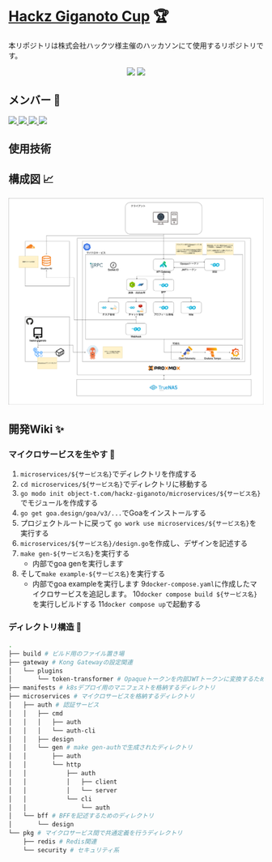 # [Hackz Giganoto Cup](https://hackz-community.doorkeeper.jp/events/184015) 🏆
本リポジトリは株式会社ハックツ様主催のハッカソンにて使用するリポジトリです。

<p align="center">
    <img src="https://img.shields.io/badge/TEAM-OBJECT<T>-1f5cbf.svg?&style=for-the-badge">
    <img src="https://img.shields.io/github/commit-activity/t/naoido/hackz-giganoto/main?style=for-the-badge">
</p>

## メンバー 🐙
<a href="https://github.com/naoido" rel="noopener noreferrer" target="_blank">
  <img src="https://avatars.githubusercontent.com/u/54303857?s=120&v=4">
</a>
<a href="https://github.com/thirdlf03" rel="noopener noreferrer" target="_blank">
  <img src="https://avatars.githubusercontent.com/u/114989748?s=120&v=4">
</a>
<a href="https://github.com/kenta-afk" rel="noopener noreferrer" target="_blank">
  <img src="https://avatars.githubusercontent.com/u/148222450?s=120&v=4">
</a>
<a href="https://github.com/kyiku" rel="noopener noreferrer" target="_blank">
  <img src="https://avatars.githubusercontent.com/u/189719817?s=120&v=4">
</a>

## 使用技術
<p align="center">
   
</p>

## 構成図 📈
![](.github/assets/構成.png)

## 開発Wiki ✨
### マイクロサービスを生やす 🌱
1. `microservices/${サービス名}`でディレクトリを作成する
2. `cd microservices/${サービス名}`でディレクトリに移動する
3. `go modo init object-t.com/hackz-giganoto/microservices/${サービス名}`でモジュールを作成する
4. `go get goa.design/goa/v3/...`でGoaをインストールする
5. プロジェクトルートに戻って `go work use microservices/${サービス名}`を実行する
6. `microservices/${サービス名}/design.go`を作成し、デザインを記述する
7. `make gen-${サービス名}`を実行する
    - 内部でgoa genを実行します
8. そして`make example-${サービス名}`を実行する
    - 内部でgoa exampleを実行します
9`docker-compose.yaml`に作成したマイクロサービスを追記します。
10`docker compose build ${サービス名}`を実行しビルドする
11`docker compose up`で起動する

### ディレクトリ構造 📁
```sh
.
├── build # ビルド用のファイル置き場
├── gateway # Kong Gatewayの設定関連
│   └── plugins
│       └── token-transformer # Opaqueトークンを内部JWTトークンに変換するためのプラグイン
├── manifests # k8sデプロイ用のマニフェストを格納するディレクトリ
├── microservices # マイクロサービスを格納するディレクトリ
│   ├── auth # 認証サービス
│   │   ├── cmd
│   │   │   ├── auth
│   │   │   └── auth-cli
│   │   ├── design
│   │   └── gen # make gen-authで生成されたディレクトリ
│   │       ├── auth
│   │       └── http
│   │           ├── auth
│   │           │   ├── client
│   │           │   └── server
│   │           └── cli
│   │               └── auth
│   └── bff # BFFを記述するためのディレクトリ
│       └── design
└── pkg # マイクロサービス間で共通定義を行うディレクトリ
    ├── redis # Redis関連
    └── security # セキュリティ系
```
